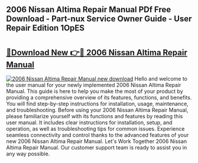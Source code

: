 ## 2006 Nissan Altima Repair Manual PDf Free Download - Part-nux Service Owner Guide - User Repair Edition 1OpES

# <h2><a href="http://bc10517.oget.top/?id=2006+Nissan+Altima+Repair+Manual">🔗Download New 👉🔴 2006 Nissan Altima Repair Manual</a></h2>

[![2006 Nissan Altima Repair Manual new download](https://i.imgur.com/5g1atiW.png)](http://bc10517.oget.top/?id=2006+Nissan+Altima+Repair+Manual)
Hello and welcome to the user manual for your newly implemented 2006 Nissan Altima Repair Manual. This guide is here to help you make the most of your product by providing a comprehensive overview of its features, functions, and benefits. You will find step-by-step instructions for installation, usage, maintenance, and troubleshooting. Before using your 2006 Nissan Altima Repair Manual, please familiarize yourself with its functions and features by reading this user manual. It includes clear instructions for installation, setup, and operation, as well as troubleshooting tips for common issues. Experience seamless connectivity and control thanks to the advanced features of your new 2006 Nissan Altima Repair Manual. Let's Work Together 2006 Nissan Altima Repair Manual. Our customer support team is ready to assist you in any way possible.
